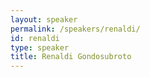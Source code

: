 ```yaml
---
layout: speaker
permalink: /speakers/renaldi/
id: renaldi
type: speaker
title: Renaldi Gondosubroto
---
```

